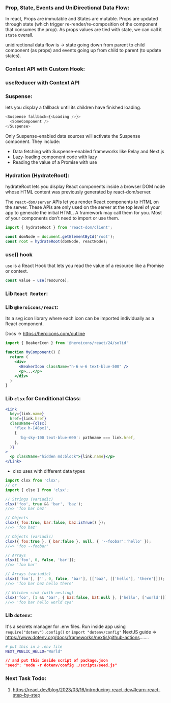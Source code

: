 ### Prop, State, Events and UniDirectional Data Flow:
In react, Props are immutable and States are mutable. Props are updated through state (which trigger re-render/re-composition of the component that consumes the prop). As props values are tied with state, we can call it `state` overall.

unidirectional data flow is -> state going down from parent to child component (as props) and events going up from child to parent (to update states).

### Context API with Custom Hook:

### useReducer with Context API

### Suspense:
<Suspense> lets you display a fallback until its children have finished loading.

```js
<Suspense fallback={<Loading />}>
  <SomeComponent /> 
</Suspense>
```
Only Suspense-enabled data sources will activate the Suspense component. They include:

* Data fetching with Suspense-enabled frameworks like Relay and Next.js
* Lazy-loading component code with lazy
* Reading the value of a Promise with use

### Hydration (HydrateRoot):
hydrateRoot lets you display React components inside a browser DOM node whose HTML content was previously generated by react-dom/server.

The `react-dom/server` APIs let you render React components to HTML on the server. These APIs are only used on the server at the top level of your app to generate the initial HTML. A framework may call them for you. Most of your components don’t need to import or use them.

```js
import { hydrateRoot } from 'react-dom/client';

const domNode = document.getElementById('root');
const root = hydrateRoot(domNode, reactNode);
```

### use() hook
`use` is a React Hook that lets you read the value of a resource like a Promise or context.
```js
const value = use(resource);
```
### Lib `React Router`:

### Lib `@heroicons/react`:
Its a svg icon library where each icon can be imported individually as a React component.

Docs -> https://heroicons.com/outline

```jsx
import { BeakerIcon } from '@heroicons/react/24/solid'

function MyComponent() {
  return (
    <div>
      <BeakerIcon className="h-6 w-6 text-blue-500" />
      <p>...</p>
    </div>
  )
}
```

### Lib `clsx` for Conditional Class:

```jsx
<Link
  key={link.name}
  href={link.href}
  className={clsx(
    'flex h-[48px]',
    {
      'bg-sky-100 text-blue-600': pathname === link.href,
    },
  )}
>
  <p className="hidden md:block">{link.name}</p>
</Link>
```

* clsx uses with different data types 

```js
import clsx from 'clsx';
// or
import { clsx } from 'clsx';

// Strings (variadic)
clsx('foo', true && 'bar', 'baz');
//=> 'foo bar baz'

// Objects
clsx({ foo:true, bar:false, baz:isTrue() });
//=> 'foo baz'

// Objects (variadic)
clsx({ foo:true }, { bar:false }, null, { '--foobar':'hello' });
//=> 'foo --foobar'

// Arrays
clsx(['foo', 0, false, 'bar']);
//=> 'foo bar'

// Arrays (variadic)
clsx(['foo'], ['', 0, false, 'bar'], [['baz', [['hello'], 'there']]]);
//=> 'foo bar baz hello there'

// Kitchen sink (with nesting)
clsx('foo', [1 && 'bar', { baz:false, bat:null }, ['hello', ['world']]], 'cya');
//=> 'foo bar hello world cya'
```

### Lib `dotenv`:
It's a secrets manager for .env files. Run inside app using `require("dotenv").config()` or `import "dotenv/config"`
NextJS guide => https://www.dotenv.org/docs/frameworks/nextjs/github-actions.......
```sh
# put this in a .env file
NEXT_PUBLIC_HELLO="World"
```
```json
// and put this inside script of package.json
"seed": "node -r dotenv/config ./scripts/seed.js"
```

### Next Task Todo:
1. https://react.dev/blog/2023/03/16/introducing-react-dev#learn-react-step-by-step